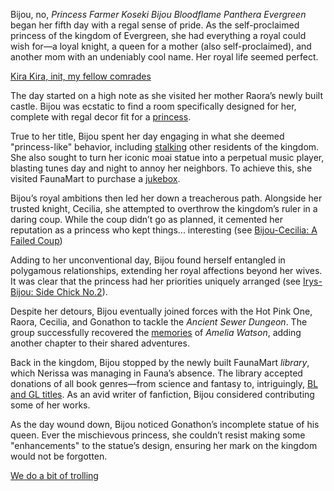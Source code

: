 Bijou, no, *Princess Farmer Koseki Bijou Bloodflame Panthera Evergreen* began her fifth day with a regal sense of pride. As the self-proclaimed princess of the kingdom of Evergreen, she had everything a royal could wish for—a loyal knight, a queen for a mother (also self-proclaimed), and another mom with an undeniably cool name. Her royal life seemed perfect.

[Kira Kira, init, my fellow comrades](#embed:https://www.youtube.com/embed/5o4TerH2bVI?si=2GpoastQ0CsBNmUe\&start=208)

The day started on a high note as she visited her mother Raora’s newly built castle. Bijou was ecstatic to find a room specifically designed for her, complete with regal decor fit for a [princess](https://www.youtube.com/live/5o4TerH2bVI?feature=shared\&t=544).

True to her title, Bijou spent her day engaging in what she deemed "princess-like" behavior, including [stalking](https://www.youtube.com/live/5o4TerH2bVI?feature=shared\&t=2361) other residents of the kingdom. She also sought to turn her iconic moai statue into a perpetual music player, blasting tunes day and night to annoy her neighbors. To achieve this, she visited FaunaMart to purchase a [jukebox](https://www.youtube.com/live/5o4TerH2bVI?feature=shared\&t=3164).

Bijou’s royal ambitions then led her down a treacherous path. Alongside her trusted knight, Cecilia, she attempted to overthrow the kingdom’s ruler in a daring coup. While the coup didn’t go as planned, it cemented her reputation as a princess who kept things... interesting (see [Bijou-Cecilia: A Failed Coup](#edge:koseki-bijou-cecilia-immergreen-right-2-bottom-2))

Adding to her unconventional day, Bijou found herself entangled in polygamous relationships, extending her royal affections beyond her wives. It was clear that the princess had her priorities uniquely arranged (see [Irys-Bijou: Side Chick No.2](#edge:koseki-bijou-hot-pink-one-bottom-2-top-2)).

Despite her detours, Bijou eventually joined forces with the Hot Pink One, Raora, Cecilia, and Gonathon to tackle the *Ancient Sewer Dungeon*. The group successfully recovered the [memories](https://www.youtube.com/live/5o4TerH2bVI?feature=shared\&t=9591) of *Amelia Watson*, adding another chapter to their shared adventures.

Back in the kingdom, Bijou stopped by the newly built FaunaMart *library*, which Nerissa was managing in Fauna’s absence. The library accepted donations of all book genres—from science and fantasy to, intriguingly, [BL and GL titles](https://www.youtube.com/live/5o4TerH2bVI?feature=shared\&t=12928). As an avid writer of fanfiction, Bijou considered contributing some of her works.

As the day wound down, Bijou noticed Gonathon’s incomplete statue of his queen. Ever the mischievous princess, she couldn’t resist making some "enhancements" to the statue’s design, ensuring her mark on the kingdom would not be forgotten.

[We do a bit of trolling](#embed:https://www.youtube.com/embed/5o4TerH2bVI?si=4Qt3b25iOtKX8tF9\&start=13468)
